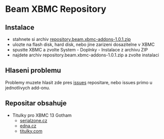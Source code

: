 Beam XBMC Repository
===========================

Instalace
---------

- stahnete si archiv [repository.beam.xbmc-addons-1.0.1.zip](http://beam.github.io/repository.beam.xbmc-addons/packages/repository.beam.xbmc-addons/repository.beam.xbmc-addons-1.0.1.zip)
- ulozte na flash disk, hard disk, nebo jine zarizeni dosazitelne v XBMC
- spustte XBMC a zvolte System - Doplnky - Instalace z archivu ZIP
- najdete archiv repository.beam.xbmc-addons-1.0.1.zip a zvolte instalaci

Hlaseni problemu
----------------
Problemy muzete hlasit zde pres [issues](https://github.com/beam/repository.beam.xbmc-addons/issues) repositare, nebo issues primo u jednotlivych add-onu.

Repositar obsahuje
------------------

* Titulky pro XBMC 13 Gotham
  * [serialzone.cz](https://github.com/beam/service.subtitles.serialzone.cz)
  * [edna.cz](https://github.com/beam/service.subtitles.edna.cz)
  * [titulky.com](https://github.com/beam/service.subtitles.titulky.com)
